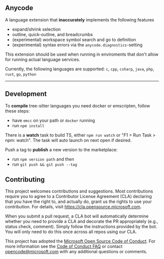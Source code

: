 ## Anycode 

A language extension that **inaccurately** implements the following features

* expand/shrink selection 
* outline, quick-outline, and breadcrumbs
* (experimental) workspace symbol search and go to definition
* (experimental) syntax errors via the `anycode.diagnostics`-setting

This extension should be used when running in enviroments that don't allow for running actual language services. 

Currently, the following languages are supported:  `c`, `cpp`, `csharp`, `java`, `php`, `rust`, `go`, `python`

---

## Development

To **compile** tree-sitter languages you need docker or emscripten, follow these steps:

* have `emcc` on your path or `docker` running
* run `npm install`

There is a **watch** task to build TS, either `npm run watch` or "F1 > Run Task > npm: watch". The task will auto launch on next open if desired. 

Push a tag to **publish** a new version to the marketplace: 

* run `npm version path` and then
* run `git push && git push --tag`

## Contributing

This project welcomes contributions and suggestions.  Most contributions require you to agree to a
Contributor License Agreement (CLA) declaring that you have the right to, and actually do, grant us
the rights to use your contribution. For details, visit https://cla.opensource.microsoft.com.

When you submit a pull request, a CLA bot will automatically determine whether you need to provide
a CLA and decorate the PR appropriately (e.g., status check, comment). Simply follow the instructions
provided by the bot. You will only need to do this once across all repos using our CLA.

This project has adopted the [Microsoft Open Source Code of Conduct](https://opensource.microsoft.com/codeofconduct/).
For more information see the [Code of Conduct FAQ](https://opensource.microsoft.com/codeofconduct/faq/) or
contact [opencode@microsoft.com](mailto:opencode@microsoft.com) with any additional questions or comments.
